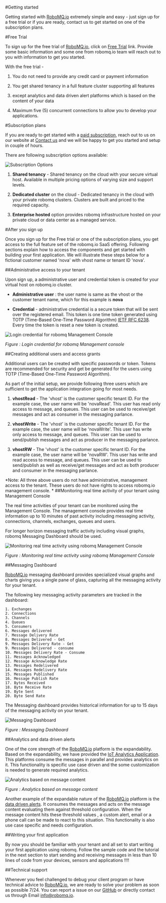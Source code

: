 #Getting started 

Getting started with <a href="https://www.robomq.io" target="_blank">RoboMQ.io</a> extremely simple and easy - just sign up for a free trial or if you are ready, contact us to get started on one of the subscription plans.

#Free Trial

To sign up for the free trial of <a href="https://www.robomq.io" target="_blank">RoboMQ.io</a>, click on [Free Trial](http://robomq.io/#free) link. Provide some basic information and some one from robomq.io team will reach out to you with information to get you started.

With the free trial -

1. You do not need to provide any credit card or payment information

2. You get shared tenancy in a full feature cluster supporting all features 

3. except analytics and data driven alert platforms which is based on the content of your data

4. Maximum five (5) concurrent connections to allow you to develop your applications. 

#Subscription plans

If you are ready to get started with a <a href="https://www.robomq.io/#price" target="_blank">paid subscription</a>, reach out to us on our website at <a href="https://www.robomq.io/#contact" target="_blank">Contact us</a> and we will be happy to get you started and setup in couple of hours.

There are following subscription options available:

![Subscription Options](./images/optionAll.png)

1. **Shared tenancy** - Shared tenancy on the cloud with your secure virtual host. Available in multiple pricing options of varying size and support levels.

2. **Dedicated cluster** on the cloud - Dedicated tenancy in the cloud with your private robomq clusters. Clusters are built and priced to the required capacity. 

3. **Enterprise hosted** option provides robomq infrastructure hosted on your private cloud or data center as a managed service.

#After you sign up

Once you sign up for the Free trial or one of the subscription plans, you get access to the full feature set of the robomq.io SaaS offering. Following sections explain how to access the components and get started with building your first application. We will illustrate these steps below for a fictional customer named 'nova' with vhost name or tenant ID  'nova'.

##Administrative access to your tenant

Upon sign up, a administrative user and credential token is created for your virtual host on robomq.io cluster.

- **Administrative user** : the user name is same as the vhost or the customer tenant name,  which for this example is **nova**

- **Credential** - administrative credential is a secure token that will be sent over the registered email. This token is one time token generated using TOTP (Time-Based One-Time Password Algorithm) <a href="https://tools.ietf.org/html/rfc6238" target="_blank">IETF RFC 6238</a>.  Every time the token is reset a new token is created.

![Login credential for robomq Management Console](./images/vhostLogin.png)

*Figure : Login credential for robomq Management console*

##Creating additional users and access grants

Additional users can be created with specific passwords or token. Tokens are recommended for security and get be generated for the users using TOTP (Time-Based One-Time Password Algorithm). 

As part of the initial setup, we provide following three users which are sufficient to get the application integration going for most needs.

1. **vhostRead** - The 'vhost' is the customer specific tenant ID. For the example case, the user name will be 'novaRead'. This user has read only access to message, and queues. This user can be used to receive/get messages and act as consumer in the messaging parlance.

2. **vhostWrite** - The 'vhost' is the customer specific tenant ID. For the example case, the user name will be 'novaWrite'. This user has write only access to message, and queues. This user can be used to send/publish messages and act as producer in the messaging parlance.

3. **vhostRW** - The 'vhost' is the customer specific tenant ID. For the example case, the user name will be 'novaRW'. This user has write and read access to message, and queues. This user can be used to send/publish as well as receive/get messages and act as both producer and consumer in the messaging parlance.

*Note: All three above users do not have administrative, management access to the tenant. These users do not have rights to access robomq.io management console.
* 
##Monitoring real time activity of your tenant using Management Console

The real time activities of your tenant can be monitored using the Management Console. The management console provides real time information up to 10 minutes of past activity including messaging activity, connections, channels, exchanges, queues and users. 

For longer horizon messaging traffic activity including visual graphs, robomq Messaging Dashboard should be used. 

![Monitoring real time activity using robomq Management Console ](./images/vhostManagementUI.png)

*Figure : Monitoring real time activity using robomq Management Console*

##Messaging Dashboard

<a href="https://www.robomq.io" target="_blank">RoboMQ.io</a> messaging dashboard provides specialized visual graphs and charts giving you a single pane of glass, capturing all the messaging activity for your tenant.

The following key messaging activity parameters are tracked in the dashboard:

	1. Exchanges
	2. Connections
	3. Channels
	4. Queues
	5. Consumers
	6. Messages delivered
	7. Message Delivery Rate
	8. Messages Delivered - Get 
	9. Messages Delivery Rate - Get 
	9. Messages Delivered - consume
	10. Messages Delivery Rate - Consume
	11. Messages Acknowledged
	12. Message Acknowledge Rate
	13. Messages Redelivered
	14. Messages Redelivery Rate
	15. Messages Published
	16. Message Publish Rate 
	17. Bytes Received
	18. Byte Receive Rate
	19. Byte Sent
	20. Byte Send Rate

The Messaging dashboard provides historical information for up to 15 days of the messaging activity on your tenant.

![Messaging Dashboard ](./images/vhostMessagingDashboard.png)

*Figure : Messaging Dashboard*

##Analytics and data driven alerts

One of the core strength of the <a href="https://www.robomq.io" target="_blank">RoboMQ.io</a> platform is the expandability. Based on the expandability, we have provided the <a href="https://www.robomq.io/#iotanalytics" target="_blank">IoT Analytics Application</a>. This platforms consume the messages in parallel and provides analytics on it. This functionality is specific use case driven and the some customization is needed to generate required analytics.

![Analytics based on message content ](./images/vhostAnalytics.png)

*Figure : Analytics based on message content*

Another example of the expandable nature of the <a href="https://www.robomq.io" target="_blank">RoboMQ.io</a> platform is the <a href="https://www.robomq.io/#datadrivenalerts" target="_blank">data driven alerts</a>. It consumes the messages and acts on the message content evaluating them against threshold configuration. When the message content hits these threshold values , a custom alert, email or a phone call can be made to react to this situation. This functionality is also use case specific and needs configuration.

##Writing your first application 

By now you should be familiar with your tenant and all set to start writing your first application using robomq. Follow the sample code and the tutorial in the next section to start sending and receiving  messages in less than 10 lines of code from your devices, sensors and applications !!!!  

##Technical support

Whenever you feel challenged to debug your client program or have technical advice to <a href="https://www.robomq.io" target="_blank">RoboMQ.io</a>, we are ready to solve your problem as soon as possible 7/24.   You can report a issue on our [GitHub](https://github.com/robomq/robomq.io/issues) or directly contact us through Email <info@robomq.io>.
